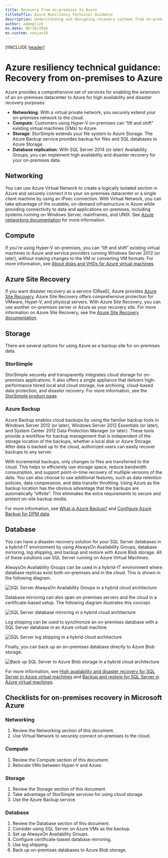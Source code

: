 ```yaml
---
title: Recovery from on-premises to Azure
titleSuffix: Azure Resiliency Technical Guidance
description: Understanding and designing recovery systems from on-premises infrastructure to Azure.
author: adamglick
ms.date: 08/18/2016
ms.custom: seojan19
---
```


[!INCLUDE [header](../_includes/header.md)]

# Azure resiliency technical guidance: Recovery from on-premises to Azure

Azure provides a comprehensive set of services for enabling the extension of an on-premises datacenter to Azure for high availability and disaster recovery purposes:

- **Networking**: With a virtual private network, you securely extend your on-premises network to the cloud.
- **Compute**: Customers using Hyper-V on-premises can “lift and shift” existing virtual machines (VMs) to Azure.
- **Storage**: StorSimple extends your file system to Azure Storage. The Azure Backup service provides backup for files and SQL databases to Azure Storage.
- **Database replication**: With SQL Server 2014 (or later) Availability Groups, you can implement high availability and disaster recovery for your on-premises data.

## Networking

You can use Azure Virtual Network to create a logically isolated section in Azure and securely connect it to your on-premises datacenter or a single client machine by using an IPsec connection. With Virtual Network, you can take advantage of the scalable, on-demand infrastructure in Azure while providing connectivity to data and applications on-premises, including systems running on Windows Server, mainframes, and UNIX. See [Azure networking documentation](/azure/virtual-network/virtual-networks-overview/) for more information.

## Compute

If you're using Hyper-V on-premises, you can “lift and shift” existing virtual machines to Azure and service providers running Windows Server 2012 (or later), without making changes to the VM or converting VM formats. For more information, see [About disks and VHDs for Azure virtual machines](/azure/virtual-machines/virtual-machines-linux-about-disks-vhds/?toc=%2fazure%2fvirtual-machines%2flinux%2ftoc.json).

## Azure Site Recovery

If you want disaster recovery as a service (DRaaS), Azure provides [Azure Site Recovery](https://azure.microsoft.com/services/site-recovery/). Azure Site Recovery offers comprehensive protection for VMware, Hyper-V, and physical servers. With Azure Site Recovery, you can use another on-premises server or Azure as your recovery site. For more information on Azure Site Recovery, see the [Azure Site Recovery documentation](https://azure.microsoft.com/documentation/services/site-recovery/).

## Storage

There are several options for using Azure as a backup site for on-premises data.

### StorSimple

StorSimple securely and transparently integrates cloud storage for on-premises applications. It also offers a single appliance that delivers high-performance tiered local and cloud storage, live archiving, cloud-based data protection, and disaster recovery. For more information, see the [StorSimple product page](https://azure.microsoft.com/services/storsimple/).

### Azure Backup

Azure Backup enables cloud backups by using the familiar backup tools in Windows Server 2012 (or later), Windows Server 2012 Essentials (or later), and System Center 2012 Data Protection Manager (or later). These tools provide a workflow for backup management that is independent of the storage location of the backups, whether a local disk or Azure Storage. After data is backed up to the cloud, authorized users can easily recover backups to any server.

With incremental backups, only changes to files are transferred to the cloud. This helps to efficiently use storage space, reduce bandwidth consumption, and support point-in-time recovery of multiple versions of the data. You can also choose to use additional features, such as data retention policies, data compression, and data transfer throttling. Using Azure as the backup location has the obvious advantage that the backups are automatically “offsite”. This eliminates the extra requirements to secure and protect on-site backup media.

For more information, see [What is Azure Backup?](/azure/backup/backup-introduction-to-azure-backup/) and [Configure Azure Backup for DPM data](https://technet.microsoft.com/library/jj728752.aspx).

## Database

You can have a disaster recovery solution for your SQL Server databases in a hybrid-IT environment by using AlwaysOn Availability Groups, database mirroring, log shipping, and backup and restore with Azure Blob storage. All of these solutions use SQL Server running on Azure Virtual Machines.

AlwaysOn Availability Groups can be used in a hybrid-IT environment where database replicas exist both on-premises and in the cloud. This is shown in the following diagram.

![SQL Server AlwaysOn Availability Groups in a hybrid cloud architecture](./images/technical-guidance-recovery-on-premises-azure/SQL_Server_Disaster_Recovery-3.png)

Database mirroring can also span on-premises servers and the cloud in a certificate-based setup. The following diagram illustrates this concept.

![SQL Server database mirroring in a hybrid cloud architecture](./images/technical-guidance-recovery-on-premises-azure/SQL_Server_Disaster_Recovery-4.png)

Log shipping can be used to synchronize an on-premises database with a SQL Server database in an Azure virtual machine.

![SQL Server log shipping in a hybrid cloud architecture](./images/technical-guidance-recovery-on-premises-azure/SQL_Server_Disaster_Recovery-5.png)

Finally, you can back up an on-premises database directly to Azure Blob storage.

![Back up SQL Server to Azure Blob storage in a hybrid cloud architecture](./images/technical-guidance-recovery-on-premises-azure/SQL_Server_Disaster_Recovery-6.png)

For more information, see [High availability and disaster recovery for SQL Server in Azure virtual machines](/azure/virtual-machines/windows/sql/virtual-machines-windows-sql-high-availability-dr/) and [Backup and restore for SQL Server in Azure virtual machines](/azure/virtual-machines/windows/sql/virtual-machines-windows-sql-backup-recovery/).

## Checklists for on-premises recovery in Microsoft Azure

<!-- markdownlint-disable MD024 -->

### Networking

1. Review the Networking section of this document.
2. Use Virtual Network to securely connect on-premises to the cloud.

### Compute

1. Review the Compute section of this document.
2. Relocate VMs between Hyper-V and Azure.

### Storage

1. Review the Storage section of this document.
2. Take advantage of StorSimple services for using cloud storage.
3. Use the Azure Backup service.

### Database

1. Review the Database section of this document.
2. Consider using SQL Server on Azure VMs as the backup.
3. Set up AlwaysOn Availability Groups.
4. Configure certificate-based database mirroring.
5. Use log shipping.
6. Back up on-premises databases to Azure Blob storage.

<!-- markdownlint-enable MD024 -->

